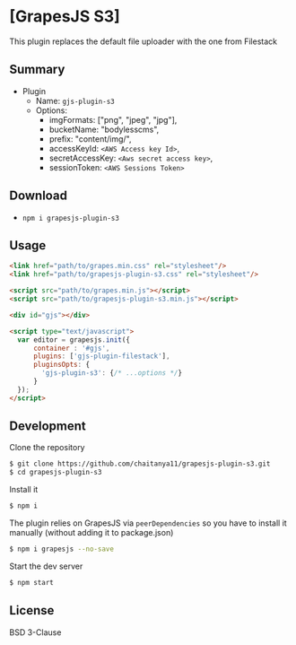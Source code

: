 # [GrapesJS S3]

This plugin replaces the default file uploader with the one from Filestack



## Summary

* Plugin
  * Name: `gjs-plugin-s3`
  * Options:
      * imgFormats: ["png", "jpeg", "jpg"],
      * bucketName: "bodylesscms",
      * prefix: "content/img/",
      * accessKeyId: `<AWS Access key Id>`,
      * secretAccessKey: `<Aws secret access key>`,
      * sessionToken: `<AWS Sessions Token>`



## Download

* `npm i grapesjs-plugin-s3`



## Usage

```html
<link href="path/to/grapes.min.css" rel="stylesheet"/>
<link href="path/to/grapesjs-plugin-s3.css" rel="stylesheet"/>

<script src="path/to/grapes.min.js"></script>
<script src="path/to/grapesjs-plugin-s3.min.js"></script>

<div id="gjs"></div>

<script type="text/javascript">
  var editor = grapesjs.init({
      container : '#gjs',
      plugins: ['gjs-plugin-filestack'],
      pluginsOpts: {
        'gjs-plugin-s3': {/* ...options */}
      }
  });
</script>
```



## Development

Clone the repository

```sh
$ git clone https://github.com/chaitanya11/grapesjs-plugin-s3.git
$ cd grapesjs-plugin-s3
```

Install it

```sh
$ npm i
```

The plugin relies on GrapesJS via `peerDependencies` so you have to install it manually (without adding it to package.json)

```sh
$ npm i grapesjs --no-save
```

Start the dev server

```sh
$ npm start
```



## License

BSD 3-Clause
